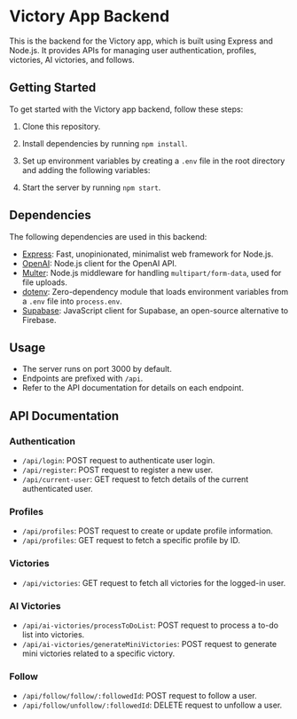 # Victory App Backend

This is the backend for the Victory app, which is built using Express and Node.js. It provides APIs for managing user authentication, profiles, victories, AI victories, and follows.

## Getting Started

To get started with the Victory app backend, follow these steps:

1. Clone this repository.
2. Install dependencies by running `npm install`.
3. Set up environment variables by creating a `.env` file in the root directory and adding the following variables:

4. Start the server by running `npm start`.

## Dependencies

The following dependencies are used in this backend:

- [Express](https://expressjs.com/): Fast, unopinionated, minimalist web framework for Node.js.
- [OpenAI](https://www.npmjs.com/package/openai): Node.js client for the OpenAI API.
- [Multer](https://www.npmjs.com/package/multer): Node.js middleware for handling `multipart/form-data`, used for file uploads.
- [dotenv](https://www.npmjs.com/package/dotenv): Zero-dependency module that loads environment variables from a `.env` file into `process.env`.
- [Supabase](https://www.npmjs.com/package/@supabase/supabase-js): JavaScript client for Supabase, an open-source alternative to Firebase.

## Usage

- The server runs on port 3000 by default.
- Endpoints are prefixed with `/api`.
- Refer to the API documentation for details on each endpoint.

## API Documentation

### Authentication

- `/api/login`: POST request to authenticate user login.
- `/api/register`: POST request to register a new user.
- `/api/current-user`: GET request to fetch details of the current authenticated user.

### Profiles

- `/api/profiles`: POST request to create or update profile information.
- `/api/profiles`: GET request to fetch a specific profile by ID.

### Victories

- `/api/victories`: GET request to fetch all victories for the logged-in user.

### AI Victories

- `/api/ai-victories/processToDoList`: POST request to process a to-do list into victories.
- `/api/ai-victories/generateMiniVictories`: POST request to generate mini victories related to a specific victory.

### Follow

- `/api/follow/follow/:followedId`: POST request to follow a user.
- `/api/follow/unfollow/:followedId`: DELETE request to unfollow a user.
